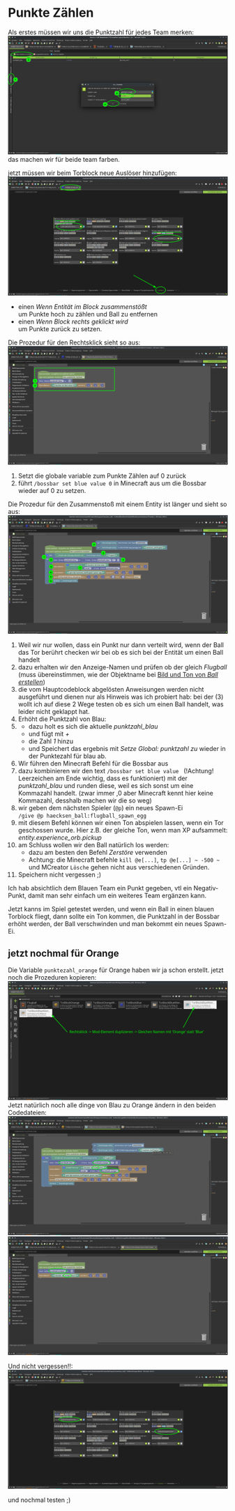 # Punkte Zählen
Als erstes müssen wir uns die Punktzahl für jedes Team merken:
![variable erstellen](variable-erstellen.png)
das machen wir für beide team farben.

jetzt müssen wir beim Torblock neue Auslöser hinzufügen:
![neue auslöser](torblock-ausloeser.png)
- einen *Wenn Entität im Block zusammenstößt*  
  um Punkte hoch zu zählen und Ball zu entfernen
- einen *Wenn Block rechts geklickt wird*  
  um Punkte zurück zu setzen.

Die Prozedur für den Rechtsklick sieht so aus:
![code rechtsklick](code-rechtsklick.png)
1. Setzt die globale variable zum Punkte Zählen auf 0 zurück
2. führt `/bossbar set blue value 0` in Minecraft aus um die Bossbar wieder auf 0 zu setzen.

Die Prozedur für den Zusammenstoß mit einem Entity ist länger und sieht so aus:
![code zusammenstoß entität](code-zusammenstoss-entitaet.png)
1. Weil wir nur wollen, dass ein Punkt nur dann verteilt wird, wenn der Ball das Tor berührt checken wir bei ob es sich bei der Entität um einen Ball handelt
2. dazu erhalten wir den Anzeige-Namen und prüfen ob der gleich *Flugball* (muss übereinstimmen, wie der Objektname bei [Bild und Ton von *Ball erstellen*](../02-ball-erstellen/ball-erstellen.md))
3. die vom Hauptcodeblock abgelösten Anweisungen werden nicht ausgeführt und dienen nur als Hinweis was ich probiert hab: bei der (3) wollt ich auf diese 2 Wege testen ob es sich um einen Ball handelt, was leider nicht geklappt hat.
4. Erhöht die Punktzahl von Blau:
5.  - dazu holt es sich die aktuelle *punktzahl_blau* 
    - und fügt mit *+* 
    - die Zahl *1* hinzu 
    - und Speichert das ergebnis mit *Setze Global: punktzahl zu* wieder in der Punktezahl für blau ab.
6. Wir führen den Minecraft Befehl für die Bossbar aus
7. dazu kombinieren wir den text `/bossbar set blue value ` (!Achtung! Leerzeichen am Ende wichtig, dass es funktioniert) mit der *punktzahl_blau* und runden diese, weil es sich sonst um eine Kommazahl handelt. (zwar immer ,0 aber Minecraft kennt hier keine Kommazahl, desshalb machen wir die so weg)
8. wir geben dem nächsten Spieler (`@p`) ein neues Spawn-Ei  
  `/give @p haecksen_ball:flugball_spawn_egg`
9. mit diesem Befehl können wir einen Ton abspielen lassen, wenn ein Tor geschossen wurde. Hier z.B. der gleiche Ton, wenn man XP aufsammelt: *entity.experience_orb.pickup*
10. am Schluss wollen wir den Ball natürlich los werden:  
    - dazu am besten den Befehl *Zerstöre* verwenden
    - Achtung: die Minecraft befehle `kill @e[...]`, `tp @e[...] ~ -500 ~` und MCreator `Lösche` gehen nicht aus verschiedenen Gründen.
11. Speichern nicht vergessen ;)

Ich hab absichtlich dem Blauen Team ein Punkt gegeben, vtl ein Negativ-Punkt, damit man sehr einfach um ein weiteres Team ergänzen kann.

Jetzt kanns im Spiel getestet werden, und wenn ein Ball in einen blauen Torblock fliegt, dann sollte ein Ton kommen, die Punktzahl in der Bossbar erhöht werden, der Ball verschwinden und man bekommt ein neues Spawn-Ei.

## jetzt nochmal für Orange
Die Variable `punktezahl_orange` für Orange haben wir ja schon erstellt.
jetzt noch die Prozeduren kopieren:
![element duplizieren](ide-code-kopieren.png)
Jetzt natürlich noch alle dinge von Blau zu Orange ändern in den beiden Codedateien:
![code zusammenstoß orange](code-zusammenstoss-entitaet-orange.png)
![code rechtsklick orange](code-rechtsklick-orange.png)

Und nicht vergessen!!:
![Auslöser auswählen](torblock-ausloeser-orange.png)

und nochmal testen ;)